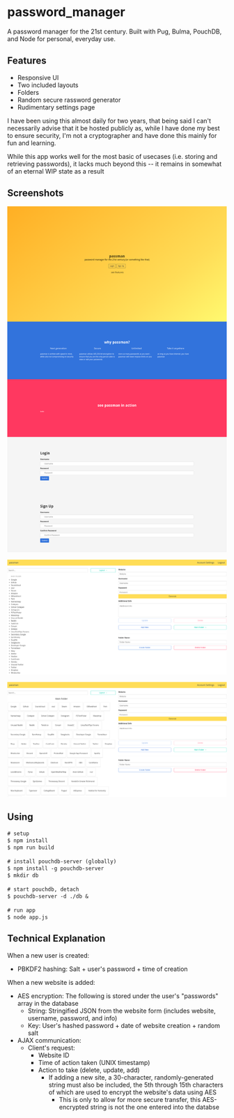 # password_manager

A password manager for the 21st century.  Built with Pug, Bulma, PouchDB, and Node for personal, everyday use.

## Features

- Responsive UI
- Two included layouts
- Folders
- Random secure rassword generator
- Rudimentary settings page

I have been using this almost daily for two years, that being said I can't necessarily advise that it be hosted publicly as, while I have done my best to ensure security, I'm not a cryptographer and have done this mainly for fun and learning.

While this app works well for the most basic of usecases (i.e. storing and retrieving passwords), it lacks much beyond this -- it remains in somewhat of an eternal WIP state as a result

## Screenshots

![Index](screenshots/index.png)

![App](screenshots/app.png)

![App 2](screenshots/app2.png)

## Using

```
# setup
$ npm install
$ npm run build

# install pouchdb-server (globally)
$ npm install -g pouchdb-server
$ mkdir db

# start pouchdb, detach
$ pouchdb-server -d ./db &

# run app
$ node app.js
```

## Technical Explanation

When a new user is created:

 - PBKDF2 hashing:  Salt + user's password + time of creation

When a new website is added:

 - AES encryption:  The following is stored under the user's "passwords" array in the database
    - String:  Stringified JSON from the website form (includes website, username, password, and info)
    - Key:  User's hashed password + date of website creation + random salt
 - AJAX communication:
    - Client's request:
       - Website ID
       - Time of action taken (UNIX timestamp)
       - Action to take (delete, update, add)
          - If adding a new site, a 30-character, randomly-generated string must also be included, the 5th through 15th characters of which are used to encrypt the website's data using AES
             - This is only to allow for more secure transfer, this AES-encrypted string is not the one entered into the databse
